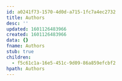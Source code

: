 ```yaml
---
id: a0241f73-1570-4d0d-a715-1fc7a4ec2732
title: Authors
desc: ''
updated: 1601126483966
created: 1601126483966
data: {}
fname: Authors
stub: true
children:
  - f5c61c1a-16e5-451c-9d09-86a859efcbf2
hpath: Authors
---
```


